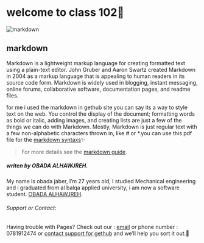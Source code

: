 # welcome to class 102:rocket:


![markdown](https://upload.wikimedia.org/wikipedia/commons/thumb/4/48/Markdown-mark.svg/1200px-Markdown-mark.svg.png)
## markdown

Markdown is a lightweight markup language for creating formatted text using a plain-text editor. John Gruber and Aaron Swartz created Markdown in 2004 as a markup language that is appealing to human readers in its source code form. Markdown is widely used in blogging, instant messaging, online forums, collaborative software, documentation pages, and readme files.

for me i used the markdown in gethub site you can say its a way to style text on the web. You control the display of the document; formatting words as bold or italic, 
adding images, and creating lists are just a few of the things we can do with Markdown. Mostly, Markdown is just regular text with a few non-alphabetic characters thrown in,
like # or *.you can use this pdf file for the [markdown syntaxs](https://guides.github.com/pdfs/markdown-cheatsheet-online.pdf):sparkles:


>For more details see the [markdown guide](https://www.markdownguide.org/getting-started/).

##### *writen by OBADA ALHAWJREH.*

My name is obada jaber, I’m 27 years old, I studied Mechanical engineering and i graduated from al balqa applied university, i am now a software student. [OBADA ALHAWJREH](https://github.com/Obada-gh). 

###### *Support or Contact:*

Having trouble with Pages? Check out our : [email](obada7jaber7@gmail.com) or phone number : 0781912474 or [contact support for gethub](https://support.github.com/contact) and we’ll help you sort it out.:metal:


